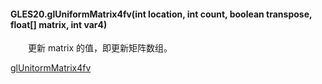
#### GLES20.glUniformMatrix4fv(int location, int count, boolean transpose, float[] matrix, int var4)
　　更新 matrix 的值，即更新矩阵数组。

[glUnitormMatrix4fv](https://blog.csdn.net/suyimin2010/article/details/99706540)
